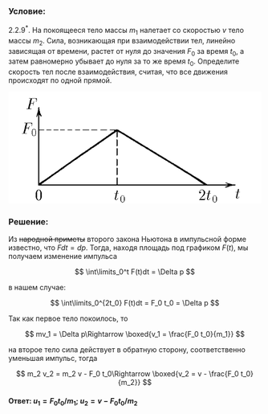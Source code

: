 ###  Условие:

$2.2.9^*.$ На покоящееся тело массы $m_1$ налетает со скоростью $v$ тело массы $m_2$. Сила, возникающая при взаимодействии тел, линейно зависящая от времени, растет от нуля до значения $F_0$ за время $t_0$, а затем равномерно убывает до нуля за то же время $t_0$. Определите скорость тел после взаимодействия, считая, что все движения происходят по одной прямой.

![К задаче $2.2.9$|713x315, 50%](../../img/2.2.9/2.2.9.png)

###  Решение:

Из <s>народной приметы</s> второго закона Ньютона в импульсной форме известно, что  $Fdt = dp$. Тогда, находя площадь под графиком $F(t)$, мы получаем изменение импульса

$$
\int\limits_0^t F(t)dt = \Delta p
$$

в нашем случае:

$$
\int\limits_0^{2t_0} F(t)dt = F_0 t_0 = \Delta p
$$

Так как первое тело покоилось, то

$$
mv_1 = \Delta p\Rightarrow \boxed{v_1 = \frac{F_0 t_0}{m_1}}
$$

на второе тело сила действует в обратную сторону, соответственно уменьшая импульс, тогда

$$
m_2 v_2 = m_2 v - F_0 t_0\Rightarrow \boxed{v_2 = v - \frac{F_0 t_0}{m_2}}
$$

#### Ответ: $u_1 = F_0t_0/m_1;$ $u_2 = v − F_0t_0/m_2$